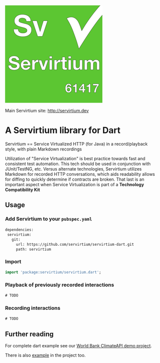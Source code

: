 ![](Servirtium-Square.png?raw=true)

Main Servirtium site: http://servirtium.dev

# A Servirtium library for Dart 

Servirtium == Service Virtualized HTTP (for Java) in a record/playback style, with plain 
Markdown recordings

Utilization of "Service Virtualization" is best practice towards fast and 
consistent test automation. This tech should be used in conjunction with 
JUnit/TestNG, etc.  Versus alternate technologies, Servirtium utilizes Markdown
for recorded HTTP conversations, which aids readability allows for diffing 
to quickly determine if contracts are broken. That last is an important aspect
when Service Virtualization is part of a **Technology Compatibility Kit**

## Usage

### Add Servirtium to your `pubspec.yaml`
```
dependencies:
 servirtium:
   git:
     url: https://github.com/servirtium/servirtium-dart.git
     path: servirtium
```

### Import
```dart
import 'package:servirtium/servirtium.dart';
```

### Playback of previously recorded interactions
```dart
# TODO
```

### Recording interactions
```dart
# TODO
```
## Further reading

For complete dart example see our [World Bank ClimateAPI demo project](https://github.com/servirtium/demo-dart-climate-tck).

There is also [example](./servirtium/example) in the project too.